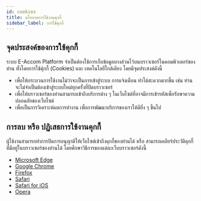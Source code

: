 ```yaml
---
id: cookies
title: นโยบายการใช้งานคุกกี้
sidebar_label: การใช้คุกกี้
---
```


## จุดประสงค์ของการใช้คุกกี้

ระบบ E-Accom Platform จำเป็นต้องใช้การเก็บข้อมูลบางส่วนไว้บนบราวเซอร์ในคอมพิวเตอร์ของท่าน ทั้งโดยการใช้คุ้กกี้ (Cookies) และ เทคโนโลยีใกล้เคียง โดยมีจุดประสงค์ดังนี้

- เพื่อให้กระบวนการใช้งานไม่ว่าจะเป็นการเข้าสู่ระบบ การแจ้งเตือน ทำได้สะดวกมากขึ้น เช่น ท่านจะไม่จำเป็นต้องเข้าสู่ระบบใหม่ทุกครั้งที่ปิดบราวเซอร์
- เพื่อให้บราวเซอร์ของท่านสามารถเข้าถึงบริการต่าง ๆ ในเว็บไซต์ที่อาจมีการเข้ารหัสเพื่อรักษาความปลอดภัยของเว็บไซต์
- เพื่อเป็นการวิเคราะห์ผลการทำงาน เพื่อการพัฒนาบริการของเราให้ดียิ่ง ๆ ขึ้นไป

## การลบ หรือ ปฏิเสธการใช้งานคุกกี้

ผู้ใช้งานสามารถทำการปิดการอนุญาติให้เว็บไซต์เข้าถึงคุกกี้ของท่านได้ หรือ สามารถเคลียร์ประวัติคุกกี้ที่มีอยู่ในบราวเซอร์ของท่านได้ โดยศึกษาวิธีการของแต่ละเว็บบราวเซอร์ดังนี้

- [Microsoft Edge](https://support.microsoft.com/th-th/windows/microsoft-edge-%E0%B8%82%E0%B9%89%E0%B8%AD%E0%B8%A1%E0%B8%B9%E0%B8%A5%E0%B8%81%E0%B8%B2%E0%B8%A3%E0%B9%80%E0%B8%A3%E0%B8%B5%E0%B8%A2%E0%B8%81%E0%B8%94%E0%B8%B9-%E0%B9%81%E0%B8%A5%E0%B8%B0%E0%B8%84%E0%B8%A7%E0%B8%B2%E0%B8%A1%E0%B9%80%E0%B8%9B%E0%B9%87%E0%B8%99%E0%B8%AA%E0%B9%88%E0%B8%A7%E0%B8%99%E0%B8%95%E0%B8%B1%E0%B8%A7-bb8174ba-9d73-dcf2-9b4a-c582b4e640dd)
- [Google Chrome](https://support.google.com/chrome/answer/95647?hl=th)
- [Firefox](https://support.mozilla.org/th/kb/%E0%B8%84%E0%B8%B8%E0%B8%81%E0%B8%81%E0%B8%B5%E0%B9%89-%E0%B8%82%E0%B9%89%E0%B8%AD%E0%B8%A1%E0%B8%B9%E0%B8%A5%E0%B8%97%E0%B8%B5%E0%B9%88%E0%B9%80%E0%B8%A7%E0%B9%87%E0%B8%9A%E0%B9%84%E0%B8%8B%E0%B8%95%E0%B9%8C%E0%B8%88%E0%B8%B1%E0%B8%94%E0%B9%80%E0%B8%81%E0%B9%87%E0%B8%9A%E0%B8%9A%E0%B8%99%E0%B8%84%E0%B8%AD%E0%B8%A1%E0%B8%9E%E0%B8%B4%E0%B8%A7%E0%B9%80%E0%B8%95%E0%B8%AD%E0%B8%A3%E0%B9%8C%E0%B8%82%E0%B8%AD%E0%B8%87%E0%B8%84%E0%B8%B8%E0%B8%93)
- [Safari](https://support.apple.com/th-th/guide/safari/sfri11471/mac)
- [Safari for iOS](https://support.apple.com/th-th/HT201265)
- [Opera](https://help.opera.com/en/latest/security-and-privacy/#clearBrowsingData)

